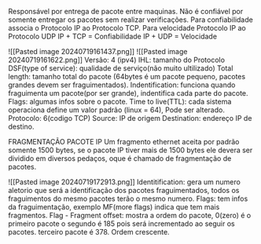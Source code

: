 Responsável por entrega de pacote entre maquinas.
Não é confiável por somente entregar os pacotes sem realizar verificações.
Para confiabilidade associa o Protocolo IP ao Protocolo TCP.
Para velocidade Protocolo IP ao Protocolo UDP
	IP + TCP = Confiabilidade
	IP + UDP = Velocidade

![[Pasted image 20240719161437.png]]
![[Pasted image 20240719161622.png]]
	Versão: 4 (ipv4)
	IHL: tamanho do Protocolo
	DSF(type of service): qualidade de serviço(não muito ultilizado)
	Total length: tamanho total do pacote (64bytes é um pacote pequeno, pacotes grandes devem ser fraguimentados).
	Indentification: funciona quando fraguimenta um pacote(por ser grande), indentifica cada parte do pacote.
	Flags: algumas infos sobre o pacote.
	Time to live(TTL): cada sistema operaciona define um valor padrão (linux = 64), Pode ser alterado.
	Protocolo: 6(codigo TCP)
	 Source: IP de origem
	 Destination: endereço IP de destino.


FRAGMENTAÇÃO PACOTE IP
	Um fragmento ethernet aceita por padrão somente 1500 bytes, se o pacote IP tiver mais de 1500 bytes ele devera ser dividido em diversos pedaços, oque é chamado de fragmentação de pacotes.

![[Pasted image 20240719172913.png]]
		Identitification: gera um numero aletorio que será a identificação dos pacotes fraguimentados, todos os fraguimentos do mesmo pacotes terão o mesmo numero.
		Flags: tem infos da fraguimentação, exemplo MF(more flags) indica que tem mais fragmentos.
			Flag - Fragment offset: mostra a ordem do pacote, 0(zero) é o primeiro pacote o segundo é 185 pois será incrementado ao seguir os pacotes. terceiro pacote é 378. Ordem crescente.
		
		
		
		